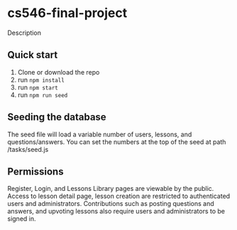 # cs546-final-project

Description

## Quick start

1. Clone or download the repo
2. run `npm install`
3. run `npm start`
4. run `npm run seed`

## Seeding the database

The seed file will load a variable number of users, lessons, and questions/answers. You can set the numbers at the top of the seed at path /tasks/seed.js

## Permissions

Register, Login, and Lessons Library pages are viewable by the public.
Access to lesson detail page, lesson creation are restricted to authenticated users and administrators. Contributions such as posting questions and answers, and upvoting lessons also require users and administrators to be signed in.
